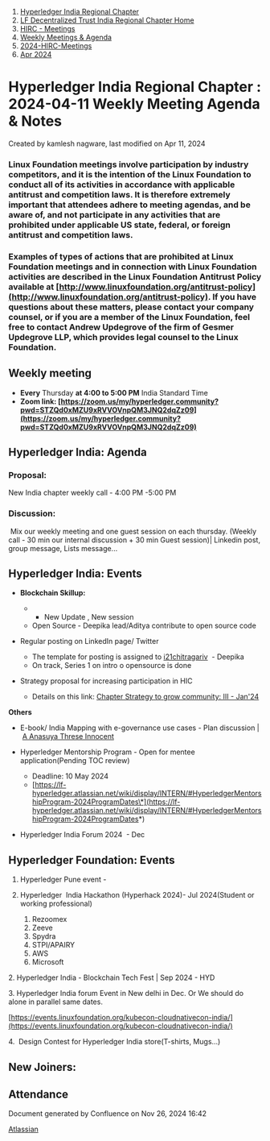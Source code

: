 1. [Hyperledger India Regional Chapter](index.html)
2. [LF Decentralized Trust India Regional Chapter Home](LF-Decentralized-Trust-India-Regional-Chapter-Home_19169282.html)
3. [HIRC - Meetings](HIRC---Meetings_19169350.html)
4. [Weekly Meetings &amp; Agenda](19169352.html)
5. [2024-HIRC-Meetings](2024-HIRC-Meetings_19171429.html)
6. [Apr 2024](Apr-2024_19171687.html)

# Hyperledger India Regional Chapter : 2024-04-11 Weekly Meeting Agenda &amp; Notes

Created by kamlesh nagware, last modified on Apr 11, 2024

### **Linux Foundation meetings involve participation by industry competitors, and it is the intention of the Linux Foundation to conduct all of its activities in accordance with applicable antitrust and competition laws. It is therefore extremely important that attendees adhere to meeting agendas, and be aware of, and not participate in any activities that are prohibited under applicable US state, federal, or foreign antitrust and competition laws.**

### **Examples of types of actions that are prohibited at Linux Foundation meetings and in connection with Linux Foundation activities are described in the Linux Foundation Antitrust Policy available at [http://www.linuxfoundation.org/antitrust-policy](http://www.linuxfoundation.org/antitrust-policy). If you have questions about these matters, please contact your company counsel, or if you are a member of the Linux Foundation, feel free to contact Andrew Updegrove of the firm of Gesmer Updegrove LLP, which provides legal counsel to the Linux Foundation.**

## **Weekly meeting**

- **Every** Thursday **at 4:00 to 5:00 PM** India Standard Time
- **Zoom link: [https://zoom.us/my/hyperledger.community?pwd=STZQd0xMZU9xRVVOVnpQM3JNQ2dqZz09](https://zoom.us/my/hyperledger.community?pwd=STZQd0xMZU9xRVVOVnpQM3JNQ2dqZz09)**

## **Hyperledger India: Agenda**

### Proposal:

New India chapter weekly call - 4:00 PM -5:00 PM

### Discussion:

 Mix our weekly meeting and one guest session on each thursday. (Weekly call - 30 min our internal discussion + 30 min Guest session)| Linkedin post, group message, Lists message...

## **Hyperledger India: Events**

- **Blockchain Skillup:**
  
  - - New Update , New session
  - Open Source - Deepika lead/Aditya contribute to open source code

<!--THE END-->

- Regular posting on LinkedIn page/ Twitter
  
  - The template for posting is assigned to [i21chitragariv](https://lf-hyperledger.atlassian.net/wiki/people/61dfed8fe67ea2006b477b5c?ref=confluence)  - Deepika
  - On track, Series 1 on intro o opensource is done
- Strategy proposal for increasing participation in HIC
  
  - Details on this link: [Chapter Strategy to grow community: III - Jan'24](https://lf-hyperledger.atlassian.net/wiki/display/HIRC/Chapter+Strategy+to+grow+community%3A+III+-+Jan%2724)

**Others**

- E-book/ India Mapping with e-governance use cases - Plan discussion | [A Anasuya Threse Innocent](https://lf-hyperledger.atlassian.net/wiki/people/712020:661aa2f0-0e5a-4e8d-b57b-de10204ea99b?ref=confluence)
- Hyperledger Mentorship Program - Open for mentee application(Pending TOC review)
  
  - Deadline: 10 May 2024
  - [https://lf-hyperledger.atlassian.net/wiki/display/INTERN/#HyperledgerMentorshipProgram-2024ProgramDates\*](https://lf-hyperledger.atlassian.net/wiki/display/INTERN/#HyperledgerMentorshipProgram-2024ProgramDates*)

<!--THE END-->

- Hyperledger India Forum 2024  - Dec

## **Hyperledger Foundation: Events**

1. Hyperledger Pune event -
2. Hyperledger  India Hackathon (Hyperhack 2024)- Jul 2024(Student or working professional)
   
   1. Rezoomex
   2. Zeeve
   3. Spydra
   4. STPI/APAIRY
   5. AWS
   6. Microsoft

2\. Hyperledger India - Blockchain Tech Fest | Sep 2024 - HYD

3\. Hyperledger India forum Event in New delhi in Dec. Or We should do alone in parallel same dates.

[https://events.linuxfoundation.org/kubecon-cloudnativecon-india/](https://events.linuxfoundation.org/kubecon-cloudnativecon-india/)

4.  Design Contest for Hyperledger India store(T-shirts, Mugs...)

## New Joiners:

## Attendance

Document generated by Confluence on Nov 26, 2024 16:42

[Atlassian](http://www.atlassian.com/)
